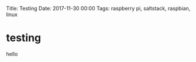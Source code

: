 Title: Testing
Date: 2017-11-30 00:00
Tags:  raspberry pi, saltstack, raspbian, linux

# testing
hello
